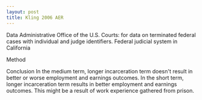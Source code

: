 ```yaml
---
layout: post
title: Kling 2006 AER
---
```


Data
  Administrative Office of the U.S. Courts:
    for data on terminated federal cases with individual and judge identifiers.
  Federal judicial system in California

Method
  

Conclusion
  In the medium term, longer incarceration term doesn't result in better or worse employment and earnings outcomes.
  In the short term, longer incarceration term results in better employment and earnings outcomes. This might be a result of work experience gathered from prison.
